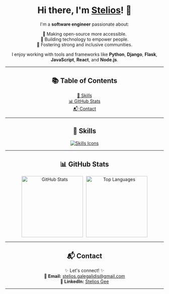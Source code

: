 <div align="center">

# Hi there, I'm [Stelios](https://github.com/SteliosGee)! 👋

I'm a **software engineer** passionate about:

🌟 Making open-source more accessible.  
🌟 Building technology to empower people.  
🌟 Fostering strong and inclusive communities.

I enjoy working with tools and frameworks like **Python**, **Django**, **Flask**, **JavaScript**, **React**, and **Node.js**.

---

## 📚 Table of Contents

[🚀 Skills](#-skills)  
[📊 GitHub Stats](#-github-stats)  
[📬 Contact](#-contact)

---

## 🚀 Skills

<a href="https://skillicons.dev">
  <img src="https://skillicons.dev/icons?i=git,python,js,ts,react,nodejs,django,flask,mysql,kotlin,html,css" alt="Skills Icons" />
</a>

---

## 📊 GitHub Stats

<div style="display: flex; justify-content: center; align-items: center; gap: 10px;flex-direction: row">
  <a href="https://github.com/SteliosGee/github-readme-stats">
    <img src="https://github-readme-stats.vercel.app/api?username=SteliosGee&show_icons=true&bg_color=DEG,000,555&border_color=af2412&text_color=fff&custom_title=GitHub%20Stats" height="195" alt="GitHub Stats" />
  </a>
  <a href="https://github.com/SteliosGee/github-readme-stats">
    <img src="https://github-readme-stats.vercel.app/api/top-langs/?username=SteliosGee&layout=compact&langs_count=8&bg_color=DEG,000,555&border_color=af2412&text_color=fff" height="195" alt="Top Languages" />
  </a>
</div>

---

## 📬 Contact

✨ Let's connect! ✨  
📧 **Email:** [stelios.galegalidis@gmail.com](mailto:stelios.galegalidis@gmail.com)  
💼 **LinkedIn:** [Stelios Gee](https://www.linkedin.com/in/stelios-galegalidis-59b448220/)

---

</div>
